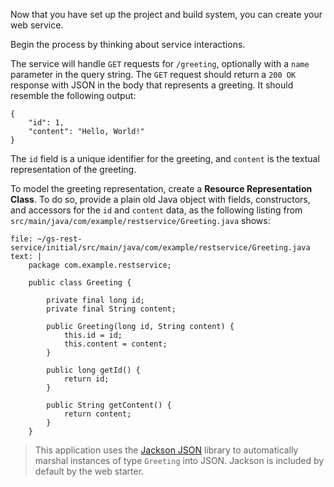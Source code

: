 Now that you have set up the project and build system, you can create your web service.

Begin the process by thinking about service interactions.

The service will handle `GET` requests for `/greeting`, optionally with a `name` parameter in the query string. The `GET` request should return a `200 OK` response with JSON in the body that represents a greeting. It should resemble the following output:

```
{
    "id": 1,
    "content": "Hello, World!"
}
```

The `id` field is a unique identifier for the greeting, and `content` is the textual representation of the greeting.

To model the greeting representation, create a **Resource Representation Class**. To do so, provide a plain old Java object with fields, constructors, and accessors for the `id` and `content` data, as the following listing from `src/main/java/com/example/restservice/Greeting.java` shows:


```editor:append-lines-to-file
file: ~/gs-rest-service/initial/src/main/java/com/example/restservice/Greeting.java 
text: |
	package com.example.restservice;

	public class Greeting {

		private final long id;
		private final String content;

		public Greeting(long id, String content) {
			this.id = id;
			this.content = content;
		}

		public long getId() {
			return id;
		}

		public String getContent() {
			return content;
		}
	}
```

> This application uses the [Jackson JSON](https://github.com/FasterXML/jackson) library to automatically marshal instances of type `Greeting` into JSON. Jackson is included by default by the web starter.